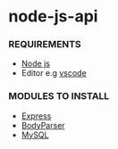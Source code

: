 # node-js-api
<h3>REQUIREMENTS</h3>
<ul>
<li><a href="https://nodejs.org/en/">Node js</a></li>
<li>Editor e.g <a href="https://www.google.com/search?q=visual+studio+code&oq=visul+&aqs=chrome.2.69i57j0l5.4171j0j7&sourceid=chrome&ie=UTF-8">vscode</a></li>
</ul>
<h3>MODULES TO INSTALL</h3>
<ul>
<li><a href="https://expressjs.com/">Express</a></li>
<li><a href="https://www.npmjs.com/package/body-parser">BodyParser</a></li>
<li><a href="http://www.mysqltutorial.org/mysql-nodejs/">MySQL</a></li>
</ul>